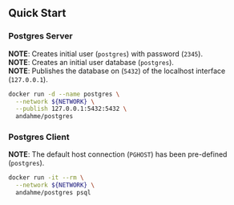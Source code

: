 ## Quick Start

### Postgres Server
**NOTE**: Creates initial user (`postgres`) with password (`2345`).  
**NOTE**: Creates an initial user database (`postgres`).  
**NOTE**: Publishes the database on (`5432`) of the localhost interface (`127.0.0.1`).  
```bash
docker run -d --name postgres \
  --network ${NETWORK} \
  --publish 127.0.0.1:5432:5432 \
  andahme/postgres
```

### Postgres Client
**NOTE**: The default host connection (`PGHOST`) has been pre-defined (`postgres`).   
```bash
docker run -it --rm \
  --network ${NETWORK} \
  andahme/postgres psql
```

